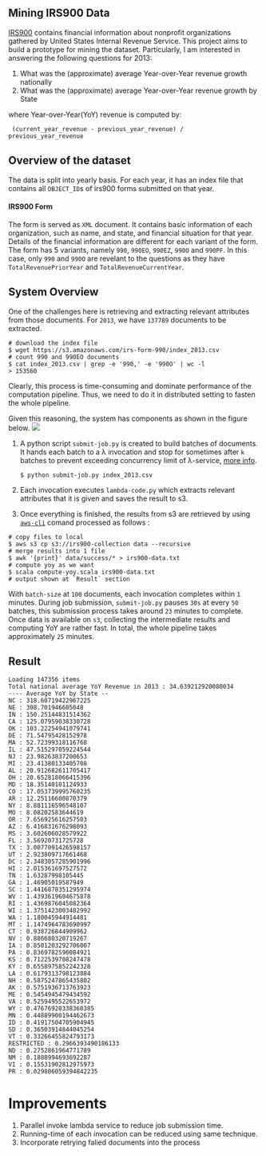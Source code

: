 ## Mining IRS900 Data

[IRS900](https://aws.amazon.com/public-datasets/irs-990/) contains financial information about nonprofit organizations gathered by United States Internal Revenue Service. This project aims to build a prototype for mining the dataset. Particularly, I am interested in answering the following questions for 2013:
1. What was the (approximate) average Year-over-Year revenue growth nationally
2. What was the (approximate) average Year-over-Year revenue growth by State

where Year-over-Year(YoY) revenue is computed by:
```
 (current_year_revenue - previous_year_revenue) /  previous_year_revenue
```

## Overview of the dataset
The data is split into yearly basis. For each year, it has an index file that contains all `OBJECT_ID`s of irs900 forms submitted on that year.

#### IRS900 Form
The form is served as `XML` document. It contains basic information of each organization, such as name, and state, and financial situation for that year. Details of the financial information are different for each variant of the form. The form has  5 variants, namely `990`, `990EO`, `990EZ`, `990O` and `990PF`. In this case, only `990` and `990O` are revelant to the questions as they have `TotalRevenuePriorYear` and `TotalRevenueCurrentYear`.

## System Overview
One of the challenges here is retrieving and extracting relevant attributes from those documents. For `2013`, we have `137789` documents to be extracted.
```
# download the index file
$ wget https://s3.amazonaws.com/irs-form-990/index_2013.csv
# count 990 and 990EO documents 
$ cat index_2013.csv | grep -e '990,' -e '990O' | wc -l
> 153560
```
Clearly, this process is time-consuming and dominate performance of the computation pipeline. Thus, we need to do it in distributed setting to fasten the whole pipeline.

Given this reasoning, the system has components as shown in the figure below.
![](http://i.imgur.com/Sm6bzOd.png)
1. A python script `submit-job.py` is created to build batches of documents. It hands each batch to a λ invocation and stop for sometimes after `k` batches to prevent exceeding concurrency limit of λ-service, [more info](http://docs.aws.amazon.com/lambda/latest/dg/concurrent-executions.html).

     ```
     $ python submit-job.py index_2013.csv
     ```
     
2. Each invocation executes `lambda-code.py` which extracts relevant attributes that it is given and saves the result to s3.
3. Once everything is finished, the results from s3 are retrieved by using [`aws-cli`](https://aws.amazon.com/cli/) comand processed as  follows :
```
# copy files to local
$ aws s3 cp s3://irs900-collection data --recursive
# merge results into 1 file
$ awk '{print}' data/success/* > irs900-data.txt
# compute yoy as we want
$ scala compute-yoy.scala irs900-data.txt
# output shown at `Result` section
```
With `batch-size` at `100` documents, each invocation completes within `1` minutes. During job submission, `submit-job.py` pauses  `30s` at every `50` batches, this submission process takes around `23` minutes to complete. Once data is available on `s3`, collecting the intermediate results and computing YoY are rather fast. In total, the whole pipeline takes approximately `25` minutes.

## Result
```
Loading 147356 items
Total national average YoY Revenue in 2013 : 34.639212920080034
---- Average YoY by State --
NC : 318.60719422967225
NE : 308.701946605048
IN : 150.25144831514362
CA : 125.07959038330728
OK : 103.22254941079741
DE : 71.54795428152978
MA : 52.72399318116768
IL : 47.515297059224544
NJ : 23.98263837200653
MI : 23.41380133405708
AL : 20.912682611705417
OH : 20.652818066415396
MD : 18.35140101124933
CO : 17.053739995760235
AR : 12.25116600870379
NY : 8.881116596548107
MO : 8.08202583644619
OR : 7.656925616257503
AZ : 6.416831676298093
MS : 3.602606028579922
FL : 3.56920731725728
TX : 3.0077091426598157
UT : 2.923809717661468
DC : 2.3483057285901996
HI : 2.015361697527572
TN : 1.63287998105445
GA : 1.46905019587949
SC : 1.4416878351295974
WV : 1.4393619604675878
RI : 1.4369876045082364
WI : 1.3751423003482992
WA : 1.180045944914481
MT : 1.1474964783690997
CT : 0.938726844909962
NV : 0.886680320719267
IA : 0.8501203292706007
PA : 0.8369782590084921
KS : 0.7122539708247478
KY : 0.6558975852242328
LA : 0.6179313798123884
NH : 0.5875247865435802
AK : 0.5751936713763923
ME : 0.5454945479434592
VA : 0.5259495522653972
WY : 0.47676920338360385
MN : 0.44889900194462673
ID : 0.41917504705904945
SD : 0.36503914844045254
VT : 0.33266455824793173
RESTRICTED : 0.2966393490186133
ND : 0.2752861964771789
NM : 0.1888994693692287
VI : 0.15531902812975973
PR : 0.029806059394842235
```

# Improvements
1. Parallel invoke lambda service to reduce job submission time.
2. Running-time of each invocation can be reduced using same technique.
3. Incorporate retrying falied documents into the process

